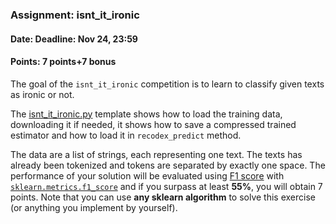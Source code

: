 ### Assignment: isnt_it_ironic
#### Date: Deadline: Nov 24, 23:59
#### Points: 7 points+7 bonus

The goal of the `isnt_it_ironic` competition is to learn to classify given
texts as ironic or not.

The [isnt_it_ironic.py](https://github.com/ufal/npfl129/tree/master/labs/07/isnt_it_ironic.py)
template shows how to load the training data, downloading it if needed,
it shows how to save a compressed trained estimator and how to load it in
`recodex_predict` method.

The data are a list of strings, each representing one text. The texts has
already been tokenized and tokens are separated by exactly one space.
The performance of your solution will be evaluated using
[F1 score](https://en.wikipedia.org/wiki/F1_score) with
[`sklearn.metrics.f1_score`](https://scikit-learn.org/stable/modules/generated/sklearn.metrics.f1_score.html)
and if you surpass at least **55%**, you will obtain 7 points.
Note that you can use **any sklearn algorithm** to solve this exercise
(or anything you implement by yourself).
